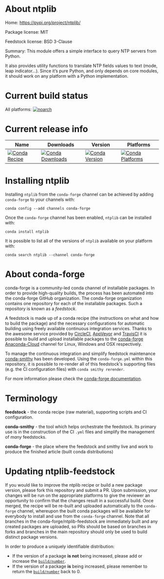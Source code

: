 About ntplib
============

Home: https://pypi.org/project/ntplib/

Package license: MIT

Feedstock license: BSD 3-Clause

Summary: This module offers a simple interface to query NTP servers from Python.

It also provides utility functions to translate NTP fields values to text (mode, leap indicator…). Since it’s pure Python, and only depends on core modules, it should work on any platform with a Python implementation.


Current build status
====================

All platforms:
[![noarch](https://img.shields.io/circleci/project/github/conda-forge/ntplib-feedstock/master.svg?label=noarch)](https://circleci.com/gh/conda-forge/ntplib-feedstock)

Current release info
====================

| Name | Downloads | Version | Platforms |
| --- | --- | --- | --- |
| [![Conda Recipe](https://img.shields.io/badge/recipe-ntplib-green.svg)](https://anaconda.org/conda-forge/ntplib) | [![Conda Downloads](https://img.shields.io/conda/dn/conda-forge/ntplib.svg)](https://anaconda.org/conda-forge/ntplib) | [![Conda Version](https://img.shields.io/conda/vn/conda-forge/ntplib.svg)](https://anaconda.org/conda-forge/ntplib) | [![Conda Platforms](https://img.shields.io/conda/pn/conda-forge/ntplib.svg)](https://anaconda.org/conda-forge/ntplib) |

Installing ntplib
=================

Installing `ntplib` from the `conda-forge` channel can be achieved by adding `conda-forge` to your channels with:

```
conda config --add channels conda-forge
```

Once the `conda-forge` channel has been enabled, `ntplib` can be installed with:

```
conda install ntplib
```

It is possible to list all of the versions of `ntplib` available on your platform with:

```
conda search ntplib --channel conda-forge
```


About conda-forge
=================

conda-forge is a community-led conda channel of installable packages.
In order to provide high-quality builds, the process has been automated into the
conda-forge GitHub organization. The conda-forge organization contains one repository
for each of the installable packages. Such a repository is known as a *feedstock*.

A feedstock is made up of a conda recipe (the instructions on what and how to build
the package) and the necessary configurations for automatic building using freely
available continuous integration services. Thanks to the awesome service provided by
[CircleCI](https://circleci.com/), [AppVeyor](http://www.appveyor.com/)
and [TravisCI](https://travis-ci.org/) it is possible to build and upload installable
packages to the [conda-forge](https://anaconda.org/conda-forge)
[Anaconda-Cloud](http://docs.anaconda.org/) channel for Linux, Windows and OSX respectively.

To manage the continuous integration and simplify feedstock maintenance
[conda-smithy](http://github.com/conda-forge/conda-smithy) has been developed.
Using the ``conda-forge.yml`` within this repository, it is possible to re-render all of
this feedstock's supporting files (e.g. the CI configuration files) with ``conda smithy rerender``.

For more information please check the [conda-forge documentation](https://conda-forge.org/docs/).

Terminology
===========

**feedstock** - the conda recipe (raw material), supporting scripts and CI configuration.

**conda-smithy** - the tool which helps orchestrate the feedstock.
                   Its primary use is in the construction of the CI ``.yml`` files
                   and simplify the management of *many* feedstocks.

**conda-forge** - the place where the feedstock and smithy live and work to
                  produce the finished article (built conda distributions)


Updating ntplib-feedstock
=========================

If you would like to improve the ntplib recipe or build a new
package version, please fork this repository and submit a PR. Upon submission,
your changes will be run on the appropriate platforms to give the reviewer an
opportunity to confirm that the changes result in a successful build. Once
merged, the recipe will be re-built and uploaded automatically to the
`conda-forge` channel, whereupon the built conda packages will be available for
everybody to install and use from the `conda-forge` channel.
Note that all branches in the conda-forge/ntplib-feedstock are
immediately built and any created packages are uploaded, so PRs should be based
on branches in forks and branches in the main repository should only be used to
build distinct package versions.

In order to produce a uniquely identifiable distribution:
 * If the version of a package **is not** being increased, please add or increase
   the [``build/number``](http://conda.pydata.org/docs/building/meta-yaml.html#build-number-and-string).
 * If the version of a package **is** being increased, please remember to return
   the [``build/number``](http://conda.pydata.org/docs/building/meta-yaml.html#build-number-and-string)
   back to 0.